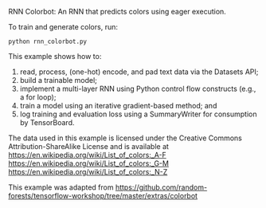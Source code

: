 RNN Colorbot: An RNN that predicts colors using eager execution.

To train and generate colors, run:

```
python rnn_colorbot.py
```

This example shows how to:
  1. read, process, (one-hot) encode, and pad text data via the
     Datasets API;
  2. build a trainable model;
  3. implement a multi-layer RNN using Python control flow
     constructs (e.g., a for loop);
  4. train a model using an iterative gradient-based method; and
  5. log training and evaluation loss using a SummaryWriter for consumption by
     TensorBoard.

The data used in this example is licensed under the Creative Commons
Attribution-ShareAlike License and is available at
  https://en.wikipedia.org/wiki/List_of_colors:_A-F
  https://en.wikipedia.org/wiki/List_of_colors:_G-M
  https://en.wikipedia.org/wiki/List_of_colors:_N-Z

This example was adapted from
  https://github.com/random-forests/tensorflow-workshop/tree/master/extras/colorbot
